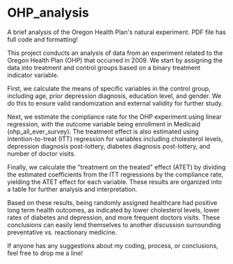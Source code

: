 # OHP_analysis
A brief analysis of the Oregon Health Plan's natural experiment.
PDF file has full code and formatting!

This project conducts an analysis of data from an experiment related to the Oregon Health Plan (OHP) that occurred in 2009. We start by assigning the data into treatment and control groups based on a binary treatment indicator variable.

First, we calculate the means of specific variables in the control group, including age, prior depression diagnosis, education level, and gender. We do this to ensure valid randomization and external validity for further study.

Next, we estimate the compliance rate for the OHP experiment using linear regression, with the outcome variable being enrollment in Medicaid (ohp_all_ever_survey). The treatment effect is also estimated using intention-to-treat (ITT) regression for variables including cholesterol levels, depression diagnosis post-lottery, diabetes diagnosis post-lottery, and number of doctor visits.

Finally, we calculate the "treatment on the treated" effect (ATET) by dividing the estimated coefficients from the ITT regressions by the compliance rate, yielding the ATET effect for each variable. These results are organized into a table for further analysis and interpretation.

Based on these results, being randomly assigned healthcare had positive long term health outcomes, as indicated by lower cholesterol levels, lower rates of diabetes and depression, and more frequent doctors visits. These conclusions can easily lend themselves to another discussion surrounding preventative vs. reactionary medicine. 

If anyone has any suggestions about my coding, process, or conclusions, feel free to drop me a line!
